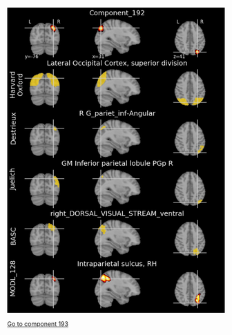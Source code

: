 


![192](preliminary/192.jpg "Component 192")

[Go to component 193](https://parietal-inria.github.io/MODL_atlas/1024/193 "Component 193")